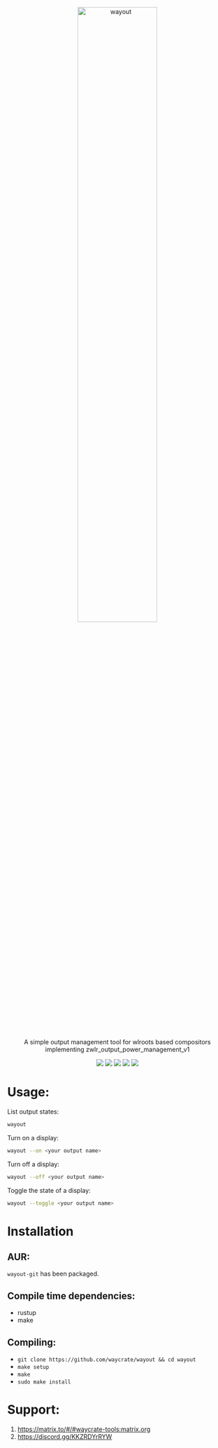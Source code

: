 <p align=center>
  <img src="https://git.sr.ht/~shinyzenith/wayout/blob/main/docs/assets/wayout.png" alt=wayout width=60%>
  <p align=center>A simple output management tool for wlroots based compositors implementing zwlr_output_power_management_v1</p>
  
  <p align="center">
  <a href="./LICENSE.md"><img src="https://img.shields.io/github/license/waycrate/wayout?style=flat-square&logo=appveyor"></a>
  <img src="https://img.shields.io/badge/cargo-v1.0.0-green?style=flat-square&logo=appveyor">
  <img src="https://img.shields.io/github/issues/waycrate/wayout?style=flat-square&logo=appveyor">
  <img src="https://img.shields.io/github/forks/waycrate/wayout?style=flat-square&logo=appveyor">
  <img src="https://img.shields.io/github/stars/waycrate/wayout?style=flat-square&logo=appveyor">
  </p>
</p>

# Usage:
List output states:
```bash
wayout
```

Turn on a display:
```bash
wayout --on <your output name>
```

Turn off a display:
```bash
wayout --off <your output name>
```

Toggle the state of a display:
```bash
wayout --toggle <your output name>
```
# Installation

## AUR:
`wayout-git` has been packaged.

## Compile time dependencies:
-   rustup
-   make

## Compiling:
-   `git clone https://github.com/waycrate/wayout && cd wayout`
-   `make setup`
-   `make`
-   `sudo make install`

# Support:

1) https://matrix.to/#/#waycrate-tools:matrix.org
2) https://discord.gg/KKZRDYrRYW
